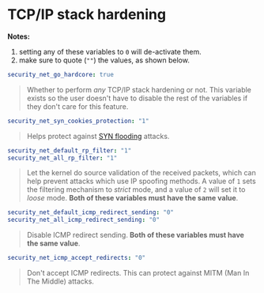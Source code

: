 # TCP/IP stack hardening

**Notes:**

1. setting any of these variables to `0` will de-activate them.
2. make sure to quote (`""`) the values, as shown below.

```yaml
security_net_go_hardcore: true
```

> Whether to perform _any_ TCP/IP stack hardening or not. This variable exists so the user doesn't
> have to disable the rest of the variables if they don't care for this feature.

```yaml
security_net_syn_cookies_protection: "1"
```

> Helps protect against [SYN flooding](https://en.wikipedia.org/wiki/SYN_flood) attacks.

```yaml
security_net_default_rp_filter: "1"
security_net_all_rp_filter: "1"
```

> Let the kernel do source validation of the received packets, which can help prevent attacks which use IP spoofing methods. A value of `1` sets the filtering mechanism to _strict_ mode, and a value of `2` will set it to _loose_ mode. **Both of these variables must have the same value**.

```yaml
security_net_default_icmp_redirect_sending: "0"
security_net_all_icmp_redirect_sending: "0"
```

> Disable ICMP redirect sending. **Both of these variables must have the same value**.

```yaml
security_net_icmp_accept_redirects: "0"
```

> Don't accept ICMP redirects. This can protect against MITM (Man In The Middle) attacks.
